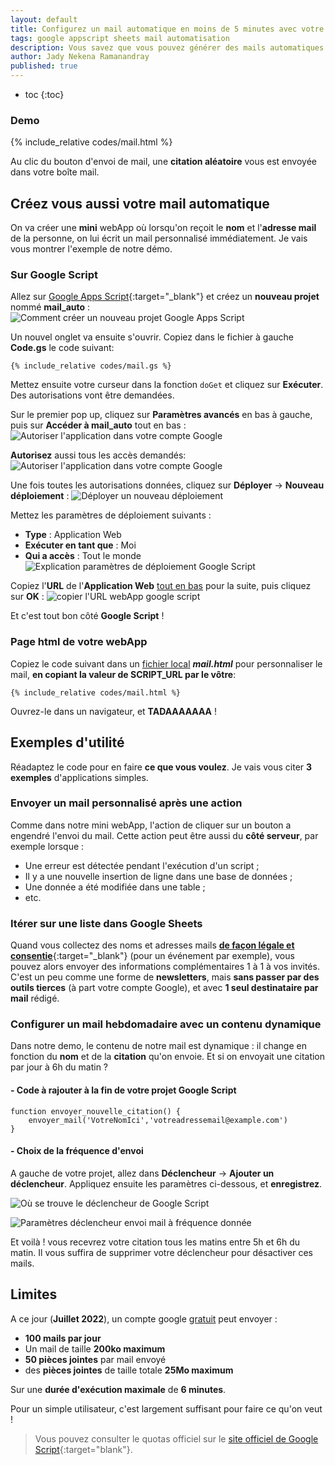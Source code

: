 ```yaml
---
layout: default
title: Configurez un mail automatique en moins de 5 minutes avec votre compte gmail
tags: google appscript sheets mail automatisation
description: Vous savez que vous pouvez générer des mails automatiques avec votre compte gmail ? Je vous montre comment en moins de 5 minutes.
author: Jady Nekena Ramanandray
published: true
---
```

 
* toc
{:toc}

### Demo
{% include_relative codes/mail.html %}

Au clic du bouton d'envoi de mail, une **citation aléatoire** vous est envoyée dans votre boîte mail.

## Créez vous aussi votre mail automatique
On va créer une **mini** webApp où lorsqu'on reçoit le **nom** et l'**adresse mail** de la personne, on lui écrit un mail personnalisé immédiatement. Je vais vous montrer l'exemple de notre démo.

### Sur Google Script
Allez sur [Google Apps Script](https://script.google.com){:target="_blank"} et créez un **nouveau projet** nommé **mail_auto** :
![Comment créer un nouveau projet Google Apps Script](/assets/images/tuto-google-app-script.PNG)

Un nouvel onglet va ensuite s'ouvrir. Copiez dans le fichier à gauche **Code.gs** le code suivant:

```
{% include_relative codes/mail.gs %}
```

Mettez ensuite votre curseur dans la fonction ```doGet``` et cliquez sur **Exécuter**. Des autorisations vont être demandées.   

Sur le premier pop up, cliquez sur **Paramètres avancés** en bas à gauche, puis sur **Accéder à mail_auto** tout en bas :
![Autoriser l'application dans votre compte Google](/assets/images/autoriser_script_google.PNG)

**Autorisez** aussi tous les accès demandés:
![Autoriser l'application dans votre compte Google](/assets/images/autoriser_script_google2.PNG)

Une fois toutes les autorisations données, cliquez sur **Déployer** -> **Nouveau déploiement** :
![Déployer un nouveau déploiement](/assets/images/deployer-gs.PNG)

Mettez les paramètres de déploiement suivants :
- **Type** : Application Web
- **Exécuter en tant que** : Moi
- **Qui a accès** : Tout le monde   
![Explication paramètres de déploiement Google Script](/assets/images/deploiement-gs.PNG)

Copiez l'**URL** de l'**Application Web** <u>tout en bas</u> pour la suite, puis cliquez sur **OK** :
![copier l'URL webApp google script](/assets/images/id-deploiement.PNG)

Et c'est tout bon côté **Google Script** !

### Page html de votre webApp
Copiez le code suivant dans un <u>fichier local</u> _**mail.html**_ pour personnaliser le mail, **en copiant la valeur de SCRIPT_URL par le vôtre**:
```
{% include_relative codes/mail.html %}
```

Ouvrez-le dans un navigateur, et **TADAAAAAAA** !

## Exemples d'utilité
Réadaptez le code pour en faire **ce que vous voulez**. Je vais vous citer **3 exemples** d'applications simples.
### Envoyer un mail personnalisé après une action
Comme dans notre mini webApp, l'action de cliquer sur un bouton a engendré l'envoi du mail. Cette action peut être aussi du **côté serveur**, par exemple lorsque :
- Une erreur est détectée pendant l'exécution d'un script ;
- Il y a une nouvelle insertion de ligne dans une base de données ;
- Une donnée a été modifiée dans une table ;
- etc.

### Itérer sur une liste dans Google Sheets
Quand vous collectez des noms et adresses mails [**<u>de façon légale et consentie</u>**](https://agence-rhapsodie.fr/rgpd-comment-recolter-emails/){:target="_blank"} (pour un événement par exemple), vous pouvez alors envoyer des informations complémentaires 1 à 1 à vos invités.  
C'est un peu comme une forme de **newsletters**, mais **sans passer par des outils tierces** (à part votre compte Google), et avec **1 seul destinataire par mail** rédigé.

### Configurer un mail hebdomadaire avec un contenu dynamique
Dans notre demo, le contenu de notre mail est dynamique : il change en fonction du **nom** et de la **citation** qu'on envoie. Et si on envoyait une citation par jour à 6h du matin ?

#### - Code à rajouter à la fin de votre projet Google Script
```
function envoyer_nouvelle_citation() {
	envoyer_mail('VotreNomIci','votreadressemail@example.com')
}
```

#### - Choix de la fréquence d'envoi
A gauche de votre projet, allez dans **Déclencheur** -> **Ajouter un déclencheur**. Appliquez ensuite les paramètres ci-dessous, et **enregistrez**.

![Où se trouve le déclencheur de Google Script](/assets/images/declencheur.PNG)

![Paramètres déclencheur envoi mail à fréquence donnée](/assets/images/parametres-declencheur.PNG)

Et voilà ! vous recevrez votre citation tous les matins entre 5h et 6h du matin. Il vous suffira de supprimer votre déclencheur pour désactiver ces mails.

## Limites
A ce jour (**Juillet 2022**), un compte google <u>gratuit</u> peut envoyer :
- **100 mails par jour**
- Un mail de taille **200ko maximum**
- **50 pièces jointes** par mail envoyé
- des **pièces jointes** de taille totale **25Mo maximum**

Sur une **durée d'exécution maximale** de **6 minutes**.

Pour un simple utilisateur, c'est largement suffisant pour faire ce qu'on veut !

> Vous pouvez consulter le quotas officiel sur le [site officiel de Google Script](https://developers.google.com/apps-script/guides/services/quotas){:target="blank"}.

